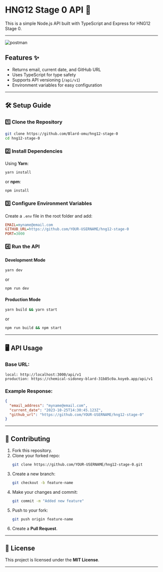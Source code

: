 # HNG12 Stage 0 API 🚀

This is a simple Node.js API built with TypeScript and Express for HNG12 Stage 0.

---
<img src="https://res.cloudinary.com/djkrhjgjd/image/upload/v1738263814/Screenshot_31_vpmadb.png" alt="postman" />

## Features ✨
- Returns email, current date, and GitHub URL
- Uses TypeScript for type safety
- Supports API versioning (`/api/v1`)
- Environment variables for easy configuration

---

## 🛠 Setup Guide

### 1️⃣ Clone the Repository
```bash
git clone https://github.com/Blard-omu/hng12-stage-0
cd hng12-stage-0
```

### 2️⃣ Install Dependencies
Using **Yarn**:
```bash
yarn install
```
or **npm**:
```bash
npm install
```

### 3️⃣ Configure Environment Variables
Create a `.env` file in the root folder and add:
```ini
EMAIL=myname@email.com
GITHUB_URL=https://github.com/YOUR-USERNAME/hng12-stage-0
PORT=3000
```

### 4️⃣ Run the API

#### **Development Mode**
```bash
yarn dev
```
or
```bash
npm run dev
```

#### **Production Mode**
```bash
yarn build && yarn start
```
or
```bash
npm run build && npm start
```

---

## 🖥 API Usage

### **Base URL:**  
```
local: http://localhost:3000/api/v1
production: https://chemical-sidoney-blard-31b85c0a.koyeb.app/api/v1
```

### **Example Response:**
```json
{
  "email_address": "myname@email.com",
  "current_date": "2023-10-25T14:30:45.123Z",
  "github_url": "https://github.com/YOUR-USERNAME/hng12-stage-0"
}
```

---

## 📜 Contributing

1. Fork this repository.
2. Clone your forked repo:
   ```bash
   git clone https://github.com/YOUR-USERNAME/hng12-stage-0.git
   ```
3. Create a new branch:
   ```bash
   git checkout -b feature-name
   ```
4. Make your changes and commit:
   ```bash
   git commit -m "Added new feature"
   ```
5. Push to your fork:
   ```bash
   git push origin feature-name
   ```
6. Create a **Pull Request**.

---

## 📜 License
This project is licensed under the **MIT License**.

---

